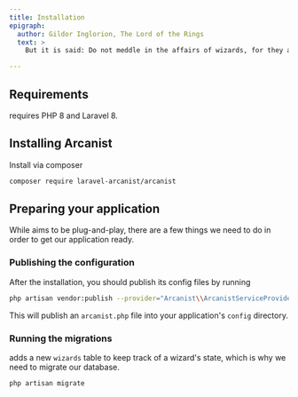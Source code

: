 ```yaml
---
title: Installation
epigraph:
  author: Gildor Inglorion, The Lord of the Rings
  text: >
    But it is said: Do not meddle in the affairs of wizards, for they are subtle and quick to anger. The choice is yours: to go or wait.

---
```


## Requirements

<Arcanist></Arcanist> requires PHP 8 and Laravel 8.

## Installing Arcanist

Install via composer

```bash
composer require laravel-arcanist/arcanist
```

## Preparing your application

While <Arcanist></Arcanist> aims to be plug-and-play, there are a few things we need to do in order to get our application ready.

### Publishing the configuration

After the installation, you should publish its config files by running

<tabbed-code-example>

<code-tab>

```bash
php artisan vendor:publish --provider="Arcanist\\ArcanistServiceProvider"
```

</code-tab>

</tabbed-code-example>

This will publish an `arcanist.php` file into your application's `config` directory.

### Running the migrations

<Arcanist></Arcanist> adds a new `wizards` table to keep track of a wizard's state, which is why we need to migrate our database.

```bash
php artisan migrate
```